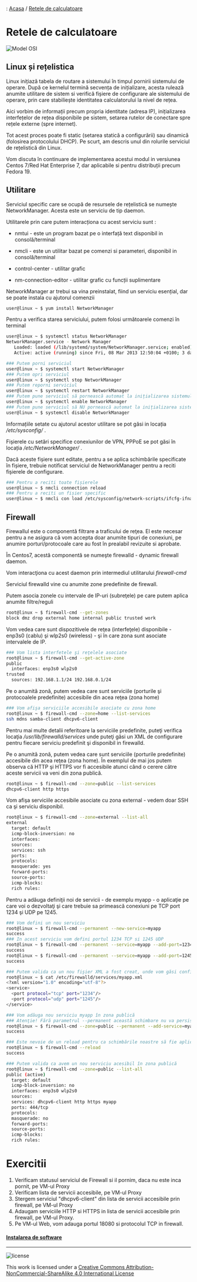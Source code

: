 : [Acasa](../index.html) / [Retele de calculatoare](./retele_calculatoare.html)

# Retele de calculatoare

![Model OSI](http://electricala2z.com/wp-content/uploads/2017/10/osi-model.gif)

## Linux și rețelistica

Linux inițiază tabela de routare a sistemului în timpul pornirii sistemului de operare. După ce kernelul termină secvența de inițializare, acesta rulează anumite utilitare de sistem si verifică fișiere de configurare ale sistemului de operare, prin care stabiliește identitatea calculatorului la nivel de rețea.

Aici vorbim de informații precum propria identitate (adresa IP), inițializarea interfețelor de rețea disponibile pe sistem, setarea rutelor de conectare spre rețele externe (spre internet).

Tot acest proces poate fi static (setarea statică a configurării) sau dinamică (folosirea protocolului DHCP). Pe scurt, am descris unul din rolurile serviciul de rețelistică din Linux.

Vom discuta în continuare de implementarea acestui modul in versiunea Centos 7/Red Hat Enterprise 7, dar aplicabile si pentru distribuții precum Fedora 19.


## Utilitare

Serviciul specific care se ocupă de resursele de rețelistică se numește NetworkManager. Acesta este un serviciu de tip daemon. 

Utilitarele prin care putem interacționa cu acest serviciu sunt :

- nmtui - este un program bazat pe o interfață text disponibil in consolă/terminal

- nmcli - este un utilitar bazat pe comenzi si parameteri, disponibil in consolă/terminal

- control-center - utilitar grafic

- nm-connection-editor - utilitar grafic cu funcții suplimentare


NetworkManager ar trebui sa vina preinstalat, fiind un serviciu esențial, dar se poate instala cu ajutorul comenzii
```bash
user@linux ~ $ yum install NetworkManager
```

Pentru a verifica starea serviciului, putem folosi următoarele comenzi în terminal
```bash
user@linux ~ $ systemctl status NetworkManager
NetworkManager.service - Network Manager
   Loaded: loaded (/lib/systemd/system/NetworkManager.service; enabled)
   Active: active (running) since Fri, 08 Mar 2013 12:50:04 +0100; 3 days ago

### Putem porni serviciul
user@linux ~ $ systemctl start NetworkManager
### Putem opri serviciul
user@linux ~ $ systemctl stop NetworkManager
### Putem reporni serviciul
user@linux ~ $ systemctl restart NetworkManager  
### Putem pune serviciul să pornească automat la inițializarea sistemului
user@linux ~ $ systemctl enable NetworkManager
### Putem pune serviciul să NU pornească automat la inițializarea sistemului
user@linux ~ $ systemctl disable NetworkManager 
```

Informațiile setate cu ajutorul acestor utilitare se pot găsi in locația */etc/sysconfig/* .

Fișierele cu setări specifice conexiunilor de VPN, PPPoE se pot găsi în locația */etc/NetworkManager/* .

Dacă aceste fișiere sunt editate, pentru a se aplica schimbările specificate în fișiere, trebuie notificat serviciul de NetworkManager pentru a reciti fișierele de configurare.   

```bash
### Pentru a reciti toate fișierele 
user@linux ~ $ nmcli connection reload
### Pentru a reciti un fișier specific
user@linux ~ $ nmcli con load /etc/sysconfig/network-scripts/ifcfg-ifname
```

## Firewall

Firewallul este o componentă filtrare a traficului de reţea. El este necesar pentru a ne asigura că vom accepta doar anumite tipuri de conexiuni, pe anumire porturi/protocoale care au fost în prealabil revizuite si aprobate.

În Centos7, acestă componentă se numeşte firewalld - dynamic firewall daemon.

Vom interacţiona cu acest daemon prin intermediul utilitarului *firewall-cmd*

Serviciul firewalld vine cu anumite zone predefinite de firewall.

Putem asocia zonele cu intervale de IP-uri (subreţele) pe care putem aplica anumite filtre/reguli
```bash
root@linux ~ $ firewall-cmd --get-zones
block dmz drop external home internal public trusted work
```

Vom vedea care sunt dispozitivele de reţea (interfeţele) disponibile - enp3s0 (cablu) şi wlp2s0 (wireless) - şi în care zona sunt asociate intervalele de IP.
```bash
### Vom lista interfetele şi reţelele asociate
root@linux ~ $ firewall-cmd --get-active-zone
public
  interfaces: enp3s0 wlp2s0
trusted
  sources: 192.168.1.1/24 192.168.0.1/24
```

Pe o anumită zonă, putem vedea care sunt serviciile (porturile şi protocoalele predefinite) accesibile din acea reţea (zona home)
```bash
### Vom afişa serviciile accesibile asociate cu zona home
root@linux ~ $ firewall-cmd --zone=home --list-services
ssh mdns samba-client dhcpv6-client
```
Pentru mai multe detalii referitoare la serviciile predefinite, puteţi verifica locaţia */usr/lib/firewalld/services* unde puteţi găsi un XML de configurare pentru fiecare serviciu predefinit şi disponibil in firewalld.


Pe o anumită zonă, putem vedea care sunt serviciile (porturile predefinite) accesibile din acea reţea (zona home).
În exemplul de mai jos putem observa că HTTP şi HTTPS vor fi accesibile atunci când o cerere către aceste servicii va veni din zona publică. 
```bash
root@linux ~ $ firewall-cmd --zone=public --list-services
dhcpv6-client http https
```

Vom afişa serviciile accesibile asociate cu zona external - vedem doar SSH ca şi serviciu disponibil.
```bash
root@linux ~ $ firewall-cmd --zone=external --list-all
external
  target: default
  icmp-block-inversion: no
  interfaces:
  sources:
  services: ssh
  ports:
  protocols:
  masquerade: yes
  forward-ports:
  source-ports:
  icmp-blocks:
  rich rules:
```

Pentru a adăuga definiţii noi de servicii - de exemplu myapp - o aplicaţie pe care voi o dezvoltaţi şi care trebuie sa primească conexiuni pe TCP port 1234 şi UDP pe 1245.


```bash
### Vom defini un nou serviciu 
root@linux ~ $ firewall-cmd --permanent --new-service=myapp
success
### In acest serviciu vom defini portul 1234 TCP si 1245 UDP
root@linux ~ $ firewall-cmd --permanent --service=myapp --add-port=1234/tcp
success
root@linux ~ $ firewall-cmd --permanent --service=myapp --add-port=1245/udp
success

### Putem valida ca un nou fişier XML a fost creat, unde vom găsi configurările făcute mai sus
root@linux ~ $ cat /etc/firewalld/services/myapp.xml
<?xml version="1.0" encoding="utf-8"?>
<service>
  <port protocol="tcp" port="1234"/>
  <port protocol="udp" port="1245"/>
</service>

### Vom adăuga nou serviciu myapp în zona publică
### Atenţie! Fără parametrul --permanent această schimbare nu va persista după repornirea sistemului de operare
root@linux ~ $ firewall-cmd --zone=public --permanent --add-service=myapp
success

### Este nevoie de un reload pentru ca schimbările noastre să fie aplicate
root@linux ~ $ firewall-cmd --reload
success

### Putem valida ca avem un nou serviciu acesibil în zona publică
root@linux ~ $ firewall-cmd --zone=public --list-all
public (active)
  target: default
  icmp-block-inversion: no
  interfaces: enp3s0 wlp2s0
  sources:
  services: dhcpv6-client http https myapp
  ports: 444/tcp
  protocols:
  masquerade: no
  forward-ports:
  source-ports:
  icmp-blocks:
  rich rules:


```
# Exercitii
1. Verificam statusul serviciul de Firewall si il pornim, daca nu este inca pornit, pe VM-ul Proxy
2. Verificam lista de servicii accesibile, pe VM-ul Proxy
3. Stergem serviciul "dhcpv6-client" din lista de servicii accesibile prin firewall, pe VM-ul Proxy
4. Adaugam serviciile HTTP si HTTPS in lista de servicii accesibile prin firewall, pe VM-ul Proxy.
5. Pe VM-ul Web, vom adauga portul 18080 si protocolul TCP in firewall.

#### [Instalarea de software](./instalare_software.html)

* * *
![license](https://i.creativecommons.org/l/by-nc-sa/4.0/88x31.png)

This work is licensed under a [Creative Commons Attribution-NonCommercial-ShareAlike 4.0 International License](http://creativecommons.org/licenses/by-nc-sa/4.0/)
